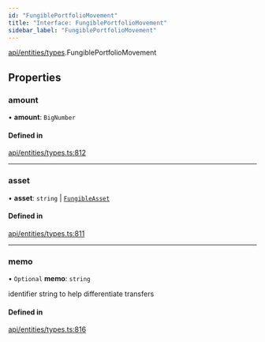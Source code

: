 ```yaml
---
id: "FungiblePortfolioMovement"
title: "Interface: FungiblePortfolioMovement"
sidebar_label: "FungiblePortfolioMovement"
---
```


[api/entities/types](../../../../../modules/API/Entities/Types/Types.md).FungiblePortfolioMovement

## Properties

### amount

• **amount**: `BigNumber`

#### Defined in

[api/entities/types.ts:812](https://github.com/PolymeshAssociation/polymesh-sdk/blob/c53723bab/src/api/entities/types.ts#L812)

___

### asset

• **asset**: `string` \| [`FungibleAsset`](../../../../../classes/API/Entities/Asset/Fungible/FungibleAsset.md)

#### Defined in

[api/entities/types.ts:811](https://github.com/PolymeshAssociation/polymesh-sdk/blob/c53723bab/src/api/entities/types.ts#L811)

___

### memo

• `Optional` **memo**: `string`

identifier string to help differentiate transfers

#### Defined in

[api/entities/types.ts:816](https://github.com/PolymeshAssociation/polymesh-sdk/blob/c53723bab/src/api/entities/types.ts#L816)
